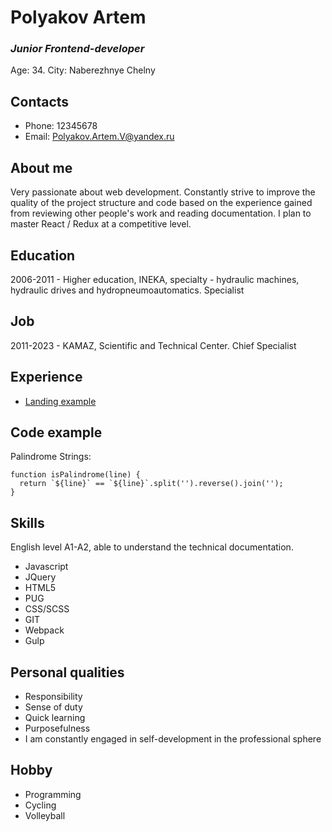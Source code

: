 # Polyakov Artem
### _Junior Frontend-developer_
Age: 34. City: Naberezhnye Chelny

## Contacts
- Phone: 12345678
- Email: Polyakov.Artem.V@yandex.ru

## About me
Very passionate about web development. Constantly strive to improve the quality of the project structure and code based on the experience gained from reviewing other people's work and reading documentation. I plan to master React / Redux at a competitive level.

## Education
2006-2011 - Higher education, INEKA, specialty - hydraulic machines, hydraulic drives and hydropneumoautomatics. Specialist

## Job
2011-2023 - KAMAZ, Scientific and Technical Center. Chief Specialist

## Experience
- [Landing example](https://github.com/polyakov-artem/landing-example)

## Code example
Palindrome Strings:

```
function isPalindrome(line) {
  return `${line}` == `${line}`.split('').reverse().join('');
}
```

## Skills
English level A1-A2, able to understand the technical documentation.
- Javascript
- JQuery
- HTML5
- PUG
- CSS/SCSS
- GIT
- Webpack
- Gulp

## Personal qualities
- Responsibility
- Sense of duty
- Quick learning
- Purposefulness
- I am constantly engaged in self-development in the professional sphere

## Hobby
- Programming
- Cycling
- Volleyball